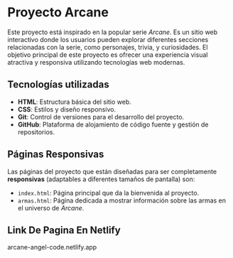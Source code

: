 # Proyecto Arcane

Este proyecto está inspirado en la popular serie *Arcane*. Es un sitio web interactivo donde los usuarios pueden explorar diferentes secciones relacionadas con la serie, como personajes, trivia, y curiosidades. El objetivo principal de este proyecto es ofrecer una experiencia visual atractiva y responsiva utilizando tecnologías web modernas.

## Tecnologías utilizadas

- **HTML**: Estructura básica del sitio web.
- **CSS**: Estilos y diseño responsivo.
- **Git**: Control de versiones para el desarrollo del proyecto.
- **GitHub**: Plataforma de alojamiento de código fuente y gestión de repositorios.

## Páginas Responsivas

Las páginas del proyecto que están diseñadas para ser completamente **responsivas** (adaptables a diferentes tamaños de pantalla) son:

- `index.html`: Página principal que da la bienvenida al proyecto.
- `armas.html`: Página dedicada a mostrar información sobre las armas en el universo de *Arcane*.

## Link De Pagina En Netlify
arcane-angel-code.netlify.app
